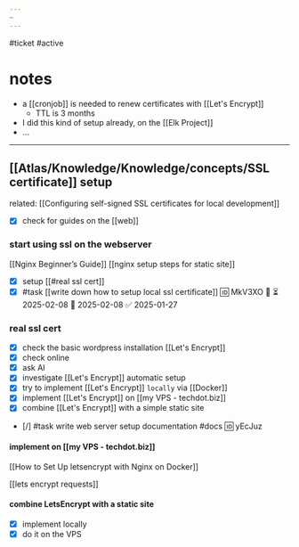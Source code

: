 ```yaml
---
~
---
```

#ticket #active 

# notes
- a [[cronjob]] is needed to renew certificates with [[Let's Encrypt]]
	- TTL is 3 months
- I did this kind of setup already, on the [[Elk Project]]
- …

---
## [[Atlas/Knowledge/Knowledge/concepts/SSL certificate]] setup
related: [[Configuring self-signed SSL certificates for local development]]
- [x] check for guides on the [[web]]
### start using ssl on the webserver
[[Nginx Beginner’s Guide]]
[[nginx setup steps for static site]]

- [x] setup [[#real ssl cert]]
- [x] #task [[write down how to setup local ssl certificate]] 🆔 MkV3XO 🔼 ⏳ 2025-02-08 📅 2025-02-08 ✅ 2025-01-27

### real ssl cert
- [x] check the basic wordpress installation [[Let's Encrypt]]
- [x] check online
- [x] ask AI
- [x] investigate [[Let's Encrypt]] automatic setup
- [x] try to implement [[Let's Encrypt]] `locally` via [[Docker]]
- [x] implement [[Let's Encrypt]] on [[my VPS - techdot.biz]]
- [x] combine [[Let's Encrypt]] with a simple static site

- [/] #task write web server setup documentation #docs 🆔 yEcJuz

#### implement on [[my VPS - techdot.biz]]
 [[How to Set Up letsencrypt with Nginx on Docker]]

[[lets encrypt requests]]

#### combine LetsEncrypt with a static site
- [x] implement locally
- [x] do it on the VPS
